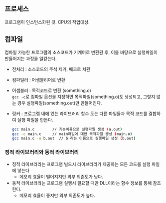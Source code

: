 ## 프로세스

프로그램이 인스턴스화된 것. CPU의 작업대상.

## 컴파일

컴파일 가능한 프로그램의 소스코드가 기계어로 변환된 후, 이를 바탕으로 실행파일이 만들어지는 과정을 일컫는다.

- 전처리 : 소스코드의 주석 제거, 매크로 치환
- 컴파일러 : 어셈블리어로 변환
- 어셈블러 : 목적코드로 변환 (something.o) <br/>
  `gcc -c`로 컴파일 옵션을 지정하면 목적파일(something.o)도 생성되고, 그렇지 않는 경우 실행파일(something.out)만 만들어진다.
- 링커 : 프로그램 내에 있는 라이브러리 함수 도는 다른 파일들과 목적 코드를 결합하여 실행 파일을 만든다.

  ```sh
  gcc main.c        // 기본이름으로 실행파일 생성 (a.out)
  gcc -c main.c     // main파일에 대한 목적파일 생성 (main.o)
  gcc main.c -o b.out  // b 라는 이름으로 실행파일 생성 (b.out)
  ```

### 정적 라이브러리와 동적 라이브러리

- 정적 라이브러리는 프로그램 빌드시 라이브러리가 제공하는 모든 코드를 실행 파일에 넣는다
  - 메모리 효율이 떨어지지만 외부 의존도가 낮다.
- 동적 라이브러리는 프로그램 실행시 필요할 때만 DLL이라는 함수 정보를 통해 참조한다.
  - 메모리 효율이 좋지만 외부 의존도가 높다.
